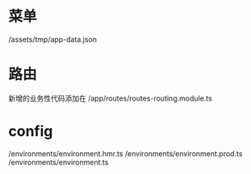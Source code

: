 # 菜单
/assets/tmp/app-data.json

# 路由
新增的业务性代码添加在
/app/routes/routes-routing.module.ts

# config
/environments/environment.hmr.ts
/environments/environment.prod.ts
/environments/environment.ts
